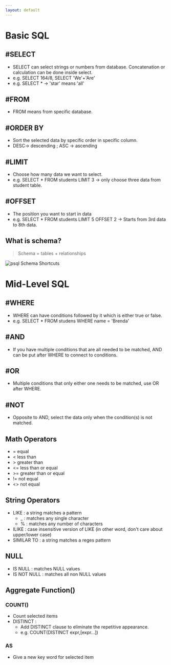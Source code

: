 ```yaml
---
layout: default
---
```



# Basic SQL

## #SELECT
- SELECT can select strings or numbers from database. Concatenation or calculation can be done inside select.
- e.g. SELECT 164/8, SELECT 'We'+'Are'
- e.g. SELECT * -> 'star' means 'all'

## #FROM
- FROM means from specific database.

## #ORDER BY
- Sort the selected data by specific order in specific column.
- DESC-> descending ; ASC -> ascending

## #LIMIT
- Choose how many data we want to select.
- e.g. SELECT * FROM students LIMIT 3  -> only choose three data from student table.

## #OFFSET
- The position you want to start in data
- e.g. SELECT * FROM students LIMIT 5 OFFSET 2 -> Starts from 3rd data to 8th data.


## What is schema?
> Schema = tables + relationships


![psql Schema Shortcuts](https://i.imgur.com/eeJQQ7T.jpg)


# Mid-Level SQL

## #WHERE
- WHERE can have conditions followed by it which is either true or false. 
- e.g. SELECT * FROM studens WHERE name = 'Brenda'

## #AND
- If you have multiple conditions that are all needed to be matched, AND can be put after WHERE to connect to conditions.

## #OR
- Multiple conditions that only either one needs to be matched, use OR after WHERE.

## #NOT
- Opposite to AND, select the data only when the condition(s) is not matched.

## Math Operators
- = equal
- < less than
- \> greater than
- <= less than or equal
- \>= greater than or equal
- != not equal
- <> not equal

## String Operators
- LIKE : a string matches a pattern
  - _ : matches any single character
  - % : matches any number of characters
- ILIKE : case insensitive version of LIKE (in other word, don't care about upper/lower case)
- SIMILAR TO : a string matches a reges pattern

## NULL
- IS NULL : matches NULL values
- IS NOT NULL : matches all non NULL values

## Aggregate Function()
### COUNT()
- Count selected items
- DISTINCT : 
  - Add DISTINCT clause to eliminate the repetitive appearance. 
  - e.g. COUNT(DISTINCT expr,[expr...])
### AS
- Give a new key word for selected item
